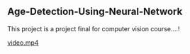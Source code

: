 ## Age-Detection-Using-Neural-Network
This project is a project final for computer vision course....!

[video.mp4](video.mp4)
